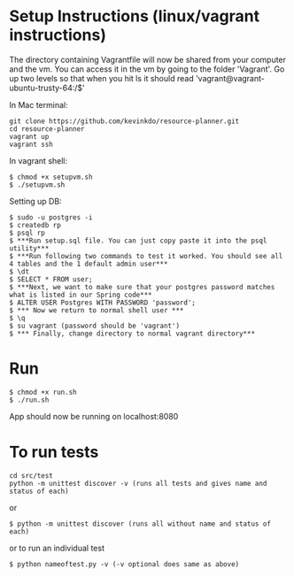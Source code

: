 # Setup Instructions (linux/vagrant instructions)
The directory containing Vagrantfile will now be shared from your computer and the vm. You can access it in the vm by going to the folder 'Vagrant'. Go up two levels so that when you hit ls it should read 'vagrant@vagrant-ubuntu-trusty-64:/$'

In Mac terminal:
```
git clone https://github.com/kevinkdo/resource-planner.git
cd resource-planner
vagrant up 
vagrant ssh
```

In vagrant shell: 
```
$ chmod +x setupvm.sh
$ ./setupvm.sh
```

Setting up DB:
```
$ sudo -u postgres -i
$ createdb rp
$ psql rp
$ ***Run setup.sql file. You can just copy paste it into the psql utility***
$ ***Run following two commands to test it worked. You should see all 4 tables and the 1 default admin user***
$ \dt
$ SELECT * FROM user;
$ ***Next, we want to make sure that your postgres password matches what is listed in our Spring code***
$ ALTER USER Postgres WITH PASSWORD 'password';
$ *** Now we return to normal shell user ***
$ \q
$ su vagrant (password should be 'vagrant')
$ *** Finally, change directory to normal vagrant directory***
```

# Run
```
$ chmod +x run.sh
$ ./run.sh
```
App should now be running on localhost:8080

# To run tests
```
cd src/test
python -m unittest discover -v (runs all tests and gives name and status of each)
```
or 
```
$ python -m unittest discover (runs all without name and status of each)
```
or to run an individual test
```
$ python nameoftest.py -v (-v optional does same as above)
```
